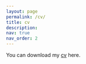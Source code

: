 ```yaml
---
layout: page
permalink: /cv/
title: cv
description: 
nav: true
nav_order: 2
---
```


You can download my <a href = '/assets/pdf/cv.pdf'>cv</a> here.
